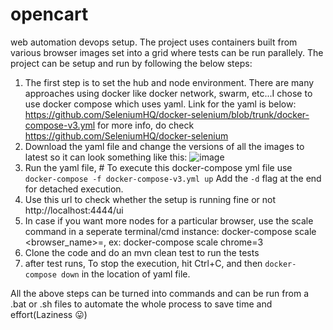 # opencart
web automation devops setup. The project uses containers built from various browser images set into a grid where tests can be run parallely. The project can be setup and run by following the below steps:

1. The first step is to set the hub and node environment. There are many approaches using docker like docker network, swarm, etc...I chose to use docker compose which uses yaml. Link for the yaml is below:
  https://github.com/SeleniumHQ/docker-selenium/blob/trunk/docker-compose-v3.yml
  for more info, do check https://github.com/SeleniumHQ/docker-selenium
2. Download the yaml file and change the versions of all the images to latest so it can look something like this:
   ![image](https://github.com/vinayviga/opencart/assets/10867207/c011ea4a-14fc-4a6a-a28a-e49adeedeed6)
3. Run the yaml file, # To execute this docker-compose yml file use `docker-compose -f docker-compose-v3.yml up`
   Add the `-d` flag at the end for detached execution.
4. Use this url to check whether the setup is running fine or not http://localhost:4444/ui
5. In case if you want more nodes for a particular browser, use the scale command in a seperate terminal/cmd instance: 
  docker-compose scale <browser_name>=<total number of browser nodes needed including the one already present>, ex: docker-compose scale chrome=3
6. Clone the code and do an mvn clean test to run the tests
7. after test runs, To stop the execution, hit Ctrl+C, and then `docker-compose down` in the location of yaml file.

All the above steps can be turned into commands and can be run from a .bat or .sh files to automate the whole process to save time and effort(Laziness :stuck_out_tongue:)

